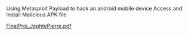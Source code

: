 Using Metasploit Payload to hack an android mobile device
Access and Install Malicious APK file

[FinalProj_JephtePierre.pdf](https://github.com/user-attachments/files/16489234/FinalProj_JephtePierre.pdf)
